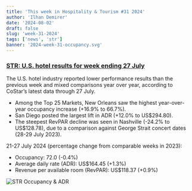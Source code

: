 ```yaml
---
title: 'This week in Hospitality & Tourism #31 2024'
author: 'Ilhan Demirer'
date: '2024-08-02'
draft: false
slug: 'week-31-2024'
tags: ['news', 'str']
banner: '2024-week-31-occupancy.svg'
---
```


### [STR: U.S. hotel results for week ending 27 July](https://str.com/press-release/us-hotel-results-week-ending-27-july)

The U.S. hotel industry reported lower performance results than the previous week and mixed comparisons year over year, according to CoStar’s latest data through 27 July.

- Among the Top 25 Markets, New Orleans saw the highest year-over-year occupancy increase (+16.9% to 66.7%).
- San Diego posted the largest lift in ADR (+12.0% to US$294.80).
- The steepest RevPAR decline was seen in Nashville (-24.2% to US$128.78), due to a comparison against George Strait concert dates (28-29 July 2023).

21-27 July 2024 (percentage change from comparable weeks in 2023):

- Occupancy: 72.0 (-0.4%)
- Average daily rate (ADR): US$164.45 (+1.3%)
- Revenue per available room (RevPAR): US$118.37 (+0.9%)

![STR Occupancy & ADR](/images/blogimages/2024-week-31-occupancy.svg)
